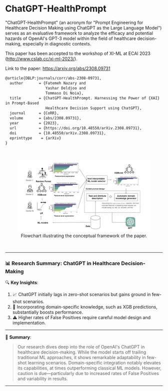 # ChatGPT-HealthPrompt
"ChatGPT-HealthPrompt" (an acronym for "Prompt Engineering for Healthcare Decision Making using ChatGPT as the Large Language Model") serves as an evaluative framework to analyze the efficacy and potential hazards of OpenAI's GPT-3 model within the field of healthcare decision-making, especially in diagnostic contexts.

This paper has been accepted to the workshop of XI-ML at ECAI 2023 (http://www.cslab.cc/xi-ml-2023/).

Link to the paper: https://arxiv.org/abs/2308.09731
```
@article{DBLP:journals/corr/abs-2308-09731,
  author       = {Fatemeh Nazary and
                  Yashar Deldjoo and
                  Tommaso Di Noia},
  title        = {ChatGPT-HealthPrompt. Harnessing the Power of {XAI} in Prompt-Based
                  Healthcare Decision Support using ChatGPT},
  journal      = {CoRR},
  volume       = {abs/2308.09731},
  year         = {2023},
  url          = {https://doi.org/10.48550/arXiv.2308.09731},
  doi          = {10.48550/arXiv.2308.09731},
  eprinttype    = {arXiv}
}
```
</br>

<div align="center">
  <figure style="display: inline-block;">
    <img src="Screenshot 2023-09-14 172603.png" width="550"/>
    <figcaption style="text-align: center;">Flowchart illustrating the conceptual framework of the paper.</figcaption>
  </figure>
</div>

</br>

---
### 📊 **Research Summary: ChatGPT in Healthcare Decision-Making**

🔍 **Key Insights**:

1. 📈 ChatGPT initially lags in zero-shot scenarios but gains ground in few-shot scenarios.
2. 🧠 Incorporating domain-specific knowledge, such as XGB predictions, substantially boosts performance.
3. ⚠️ Higher rates of False Positives require careful model design and implementation.

---

🌟 **Summary**: 
> Our research dives deep into the role of OpenAI's ChatGPT in healthcare decision-making. While the model starts off trailing traditional ML approaches, it shows remarkable adaptability in few-shot learning scenarios. Domain-specific integration notably elevates its capabilities, at times outperforming classical ML models. However, caution is due—particularly due to increased rates of False Positives and variability in results.
---
